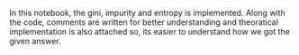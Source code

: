 In this notebook, the gini, impurity and  entropy is implemented. 
Along with the code, comments are written for better understanding and theoratical implementation is also attached so, its easier to understand how we got the given answer.
